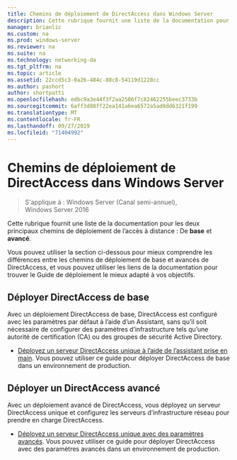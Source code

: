 ```yaml
---
title: Chemins de déploiement de DirectAccess dans Windows Server
description: Cette rubrique fournit une liste de la documentation pour les deux principaux chemins de déploiement de DirectAccess dans Windows Server 2016 ASIC et Advanced.
manager: brianlic
ms.custom: na
ms.prod: windows-server
ms.reviewer: na
ms.suite: na
ms.technology: networking-da
ms.tgt_pltfrm: na
ms.topic: article
ms.assetid: 22ccd5c3-0a26-484c-88c8-54119d1228cc
ms.author: pashort
author: shortpatti
ms.openlocfilehash: edbc9a3e44f3f2aa2586f7c82462255beec3733b
ms.sourcegitcommit: 6aff3d88ff22ea141a6ea6572a5ad8dd6321f199
ms.translationtype: MT
ms.contentlocale: fr-FR
ms.lasthandoff: 09/27/2019
ms.locfileid: "71404992"
---
```

# <a name="directaccess-deployment-paths-in-windows-server"></a>Chemins de déploiement de DirectAccess dans Windows Server

>S'applique à : Windows Server (Canal semi-annuel), Windows Server 2016

Cette rubrique fournit une liste de la documentation pour les deux principaux chemins de déploiement de l’accès à distance : De **base** et **avancé**.  
  
Vous pouvez utiliser la section ci-dessous pour mieux comprendre les différences entre les chemins de déploiement de base et avancés de DirectAccess, et vous pouvez utiliser les liens de la documentation pour trouver le Guide de déploiement le mieux adapté à vos objectifs.  
  
## <a name="deploy-basic-directaccess"></a>Déployer DirectAccess de base  
Avec un déploiement DirectAccess de base, DirectAccess est configuré avec les paramètres par défaut à l’aide d’un Assistant, sans qu’il soit nécessaire de configurer des paramètres d’infrastructure tels qu’une autorité de certification (CA) ou des groupes de sécurité Active Directory.  
  
-   [Déployez un serveur DirectAccess unique à l’aide de l’assistant prise en main](../../remote-access/directaccess/single-server-wizard/Deploy-a-Single-DirectAccess-Server-Using-the-Getting-Started-Wizard.md). Vous pouvez utiliser ce guide pour déployer DirectAccess de base dans un environnement de production.  
  
## <a name="deploy-advanced-directaccess"></a>Déployer un DirectAccess avancé  
Avec un déploiement avancé de DirectAccess, vous déployez un serveur DirectAccess unique et configurez les serveurs d’infrastructure réseau pour prendre en charge DirectAccess.  
  
-   [Déployez un serveur DirectAccess unique avec des paramètres avancés](../../remote-access/directaccess/single-server-advanced/Deploy-a-Single-DirectAccess-Server-with-Advanced-Settings.md). Vous pouvez utiliser ce guide pour déployer DirectAccess avec des paramètres avancés dans un environnement de production.  
  


